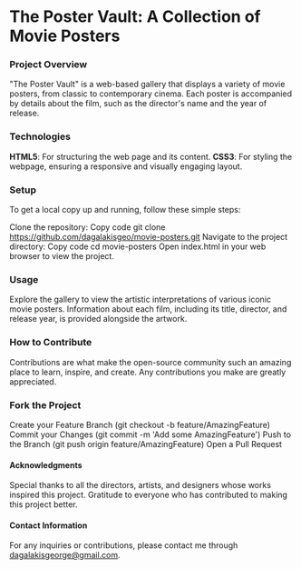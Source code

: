 # The Poster Vault: A Collection of Movie Posters 


### Project Overview
"The Poster Vault" is a web-based gallery that displays a variety of movie posters, from classic to contemporary cinema. Each poster is accompanied by details about the film, such as the director's name and the year of release.


### Technologies
**HTML5**: For structuring the web page and its content.
**CSS3**: For styling the webpage, ensuring a responsive and visually engaging layout.


### Setup
To get a local copy up and running, follow these simple steps:

Clone the repository:
Copy code
git clone https://github.com/dagalakisgeo/movie-posters.git
Navigate to the project directory:
Copy code
cd movie-posters
Open index.html in your web browser to view the project.


### Usage
Explore the gallery to view the artistic interpretations of various iconic movie posters. Information about each film, including its title, director, and release year, is provided alongside the artwork.


### How to Contribute
Contributions are what make the open-source community such an amazing place to learn, inspire, and create. Any contributions you make are greatly appreciated.


### Fork the Project
Create your Feature Branch (git checkout -b feature/AmazingFeature)
Commit your Changes (git commit -m 'Add some AmazingFeature')
Push to the Branch (git push origin feature/AmazingFeature)
Open a Pull Request


#### Acknowledgments
Special thanks to all the directors, artists, and designers whose works inspired this project.
Gratitude to everyone who has contributed to making this project better.

#### Contact Information
For any inquiries or contributions, please contact me through dagalakisgeorge@gmail.com.
